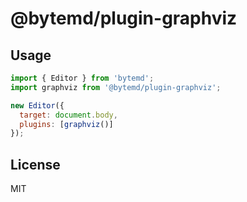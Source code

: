 # @bytemd/plugin-graphviz

## Usage

```js
import { Editor } from 'bytemd';
import graphviz from '@bytemd/plugin-graphviz';

new Editor({
  target: document.body,
  plugins: [graphviz()]
});
```

## License

MIT
